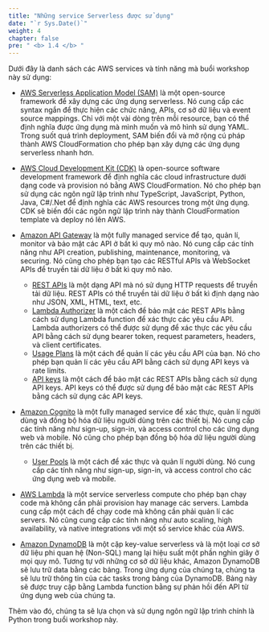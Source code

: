 ```yaml
---
title: "Những service Serverless được sử dụng"
date: "`r Sys.Date()`"
weight: 4
chapter: false
pre: " <b> 1.4 </b> "
---
```


Dưới đây là danh sách các AWS services và tính năng mà buổi workshop này sử dụng:

- [AWS Serverless Application Model (SAM)](https://aws.amazon.com/serverless/sam/) là một open-source framework để xây dựng các ứng dụng serverless. Nó cung cấp các syntax ngắn để thực hiện các chức năng, APIs, cơ sở dữ liệu và event source mappings. Chỉ với một vài dòng trên mỗi resource, bạn có thể định nghĩa được ứng dụng mà mình muốn và mô hình sử dụng YAML. Trong suốt quá trình deployment, SAM biến đổi và mở rộng cú pháp thành AWS CloudFormation cho phép bạn xây dựng các ứng dụng serverless nhanh hơn.

- [AWS Cloud Development Kit (CDK)](https://aws.amazon.com/cdk/) là open-source software development framework để định nghĩa các cloud infrastructure dưới dạng code và provision nó bằng AWS CloudFormation. Nó cho phép bạn sử dụng các ngôn ngữ lập trình như TypeScript, JavaScript, Python, Java, C#/.Net để định nghĩa các AWS resources trong một ứng dụng. CDK sẽ biến đổi các ngôn ngữ lập trình này thành CloudFormation template và deploy nó lên AWS.

- [Amazon API Gateway](https://aws.amazon.com/api-gateway/) là một fully managed service để tạo, quản lí, monitor và bảo mật các API ở bất kì quy mô nào. Nó cung cấp các tính năng như API creation, publishing, maintenance, monitoring, và securing. Nó cũng cho phép bạn tạo các RESTful APIs và WebSocket APIs để truyền tải dữ liệu ở bất kì quy mô nào.

  - [REST APIs](https://aws.amazon.com/what-is/restful-api/) là một dạng API mà nó sử dụng HTTP requests để truyền tải dữ liệu. REST APIs có thể truyền tải dữ liệu ở bất kì định dạng nào như JSON, XML, HTML, text, etc.
  - [Lambda Authorizer](https://docs.aws.amazon.com/apigateway/latest/developerguide/apigateway-use-lambda-authorizer.html) là một cách để bảo mật các REST APIs bằng cách sử dụng Lambda function để xác thực các yêu cầu API. Lambda authorizers có thể được sử dụng để xác thực các yêu cầu API bằng cách sử dụng bearer token, request parameters, headers, và client certificates.
  - [Usage Plans](https://docs.aws.amazon.com/apigateway/latest/developerguide/api-gateway-api-usage-plans.html) là một cách để quản lí các yêu cầu API của bạn. Nó cho phép bạn quản lí các yêu cầu API bằng cách sử dụng API keys và rate limits.
  - [API keys](https://docs.aws.amazon.com/apigateway/latest/developerguide/api-gateway-setup-api-key-with-console.html) là một cách để bảo mật các REST APIs bằng cách sử dụng API keys. API keys có thể được sử dụng để bảo mật các REST APIs bằng cách sử dụng các API keys.

- [Amazon Cognito](https://aws.amazon.com/cognito/) là một fully managed service để xác thực, quản lí người dùng và đồng bộ hóa dữ liệu người dùng trên các thiết bị. Nó cung cấp các tính năng như sign-up, sign-in, và access control cho các ứng dụng web và mobile. Nó cũng cho phép bạn đồng bộ hóa dữ liệu người dùng trên các thiết bị.

  - [User Pools](https://docs.aws.amazon.com/cognito/latest/developerguide/cognito-user-identity-pools.html) là một cách để xác thực và quản lí người dùng. Nó cung cấp các tính năng như sign-up, sign-in, và access control cho các ứng dụng web và mobile.

- [AWS Lambda](https://aws.amazon.com/lambda/) là một service serverless compute cho phép bạn chạy code mà không cần phải provision hay manage các servers. Lambda cung cấp một cách để chạy code mà không cần phải quản lí các servers. Nó cũng cung cấp các tính năng như auto scaling, high availability, và native integrations với một số service khác của AWS.

- [Amazon DynamoDB](https://aws.amazon.com/dynamodb/) là một cặp key-value serverless và là một loại cơ sở dữ liệu phi quan hệ (Non-SQL) mang lại hiệu suất một phần nghìn giây ở mọi quy mô. Tương tự với những cơ sở dữ liệu khác, Amazon DynamoDB sẽ lưu trữ data bằng các bảng. Trong ứng dụng của chúng ta, chúng ta sẽ lưu trữ thông tin của các tasks trong bảng của DynamoDB. Bảng này sẽ được truy cập bằng Lambda function bằng sự phản hồi đến API từ ứng dụng web của chúng ta.

Thêm vào đó, chúng ta sẽ lựa chọn và sử dụng ngôn ngữ lập trình chính là Python trong buổi workshop này.
